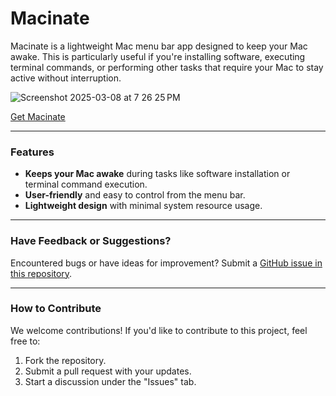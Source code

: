 # Macinate

Macinate is a lightweight Mac menu bar app designed to keep your Mac awake. This is particularly useful if you're installing software, executing terminal commands, or performing other tasks that require your Mac to stay active without interruption.

<!--![](https://img.shields.io/github/license/milestones14/Macinate.svg) ![](https://img.shields.io/github/v/release/milestones14/Macinate.svg) ![](https://img.shields.io/github/downloads/milestones14/Macinate/total.svg) ![](https://img.shields.io/github/issues/milestones14/Macinate.svg) ![](https://img.shields.io/github/issues-pr/milestones14/Macinate.svg) ![](https://img.shields.io/github/contributors/milestones14/Macinate.svg)-->

![Screenshot 2025-03-08 at 7 26 25 PM](https://github.com/user-attachments/assets/000deeb0-f068-4244-8bc4-7a16b4c85aae)

[Get Macinate](https://github.com/milestones14/Macinate/releases)

---

### Features
- **Keeps your Mac awake** during tasks like software installation or terminal command execution.
- **User-friendly** and easy to control from the menu bar.
- **Lightweight design** with minimal system resource usage.


---

### Have Feedback or Suggestions?

Encountered bugs or have ideas for improvement? Submit a [GitHub issue in this repository](https://github.com/milestones14/Macinate/issues).

---

### How to Contribute
We welcome contributions! If you'd like to contribute to this project, feel free to:
1. Fork the repository.
2. Submit a pull request with your updates.
3. Start a discussion under the "Issues" tab.

